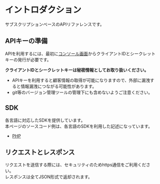 # イントロダクション

サブスクリプションベースのAPIリファレンスです。

## APIキーの準備

APIを利用するには、最初に[コンソール画面](http://app.subscriptionbase.io/setting/oauth2/)からクライアントIDとシークレットキーの発行が必要です。

<aside class="notice">
<strong>クライアントIDとシークレットキーは秘密情報としてお取り扱いください。</strong>
</aside>

* APIキーを利用すると顧客情報の取得が可能になりますので、外部に漏洩すると情報漏洩につながる可能性があります。
* git等のバージョン管理ツールの管理下にも含めないようご注意ください。

## SDK

各言語に対応したSDKを提供しています。<br>
本ページのソースコード例は、各言語のSDKを利用した記述になっています。<br>
* [PHP](https://github.com/subscriptionbase/subscriptionbase-php)

## リクエストとレスポンス

リクエストを送信する際には、セキュリティのためhttps通信をご利用ください。<br>
レスポンスは全てJSON形式で返却されます。
